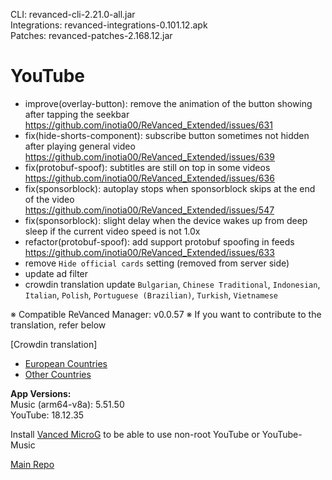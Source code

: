 CLI: revanced-cli-2.21.0-all.jar  
Integrations: revanced-integrations-0.101.12.apk  
Patches: revanced-patches-2.168.12.jar  

YouTube
==
- improve(overlay-button): remove the animation of the button showing after tapping the seekbar https://github.com/inotia00/ReVanced_Extended/issues/631
- fix(hide-shorts-component): subscribe button sometimes not hidden after playing general video https://github.com/inotia00/ReVanced_Extended/issues/639
- fix(protobuf-spoof): subtitles are still on top in some videos https://github.com/inotia00/ReVanced_Extended/issues/636
- fix(sponsorblock): autoplay stops when sponsorblock skips at the end of the video https://github.com/inotia00/ReVanced_Extended/issues/547
- fix(sponsorblock): slight delay when the device wakes up from deep sleep if the current video speed is not 1.0x
- refactor(protobuf-spoof): add support protobuf spoofing in feeds https://github.com/inotia00/ReVanced_Extended/issues/633
- remove `Hide official cards` setting (removed from server side)
- update ad filter
- crowdin translation update
`Bulgarian`, `Chinese Traditional`, `Indonesian`, `Italian`, `Polish`, `Portuguese (Brazilian)`, `Turkish`, `Vietnamese`


※ Compatible ReVanced Manager: v0.0.57
※ If you want to contribute to the translation, refer below

[Crowdin translation]
- [European Countries](https://crowdin.com/project/revancedextendedeu)
- [Other Countries](https://crowdin.com/project/revancedextended)
  
**App Versions:**  
Music (arm64-v8a): 5.51.50  
YouTube: 18.12.35  

Install [Vanced MicroG](https://github.com/inotia00/VancedMicroG/releases) to be able to use non-root YouTube or YouTube-Music  

[Main Repo](https://github.com/NoName-exe/revanced-extended)  
